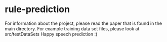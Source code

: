 # rule-prediction

For information about the project, please read the paper that is found in the main directory. 
For example training data set files, please look at src/testDataSets
Happy speech prediction :)
